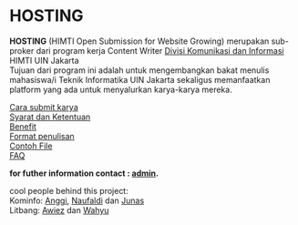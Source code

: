 # HOSTING

**HOSTING** (HIMTI Open Submission for Website Growing) merupakan sub-proker dari program kerja Content Writer [Divisi Komunikasi dan Informasi](https://himtiuinjkt.or.id/blog/program-kerja/divisi-komunikasi-dan-informasi/) HIMTI UIN Jakarta\
Tujuan dari program ini adalah untuk mengembangkan bakat menulis mahasiswa/i Teknik Informatika UIN Jakarta sekaligus memanfaatkan platform yang ada untuk menyalurkan karya-karya mereka.

[Cara submit karya](https://github.com/GajAhmadaaa/HOSTING/blob/main/cara.md)\
[Syarat dan Ketentuan](https://github.com/GajAhmadaaa/HOSTING/blob/main/s&k.md)\
[Benefit](https://github.com/GajAhmadaaa/HOSTING/blob/main/Benefit.md)\
[Format penulisan](https://docs.google.com/document/d/1CFOtxMfN7PDzN0kzFeIDH6heKBPqDuUVeTauKM0ywzg/edit)\
[Contoh File](https://docs.google.com/document/d/1YHxximEPsbzBPXJRrsAes1ys8yNyOnauHTVKVT6L8Is/edit?usp=sharing)\
[FAQ](https://github.com/GajAhmadaaa/HOSTING/blob/main/FAQ.md)

**for futher information contact : [admin](https://wa.me/6289638065793?text=mau+nanya+tentang+blog+dong).**

cool people behind this project:\
Kominfo: [Anggi](https://www.linkedin.com/in/anggita-m-72b253128/), [Naufaldi](https://www.linkedin.com/in/naufaldi-hafidhigbal-b079b9137/) dan [Junas](https://www.linkedin.com/)\
Litbang: [Awiez](https://www.linkedin.com/in/awiez-fathwa-zein-025b331b0/) dan [Wahyu](https://www.linkedin.com/)
